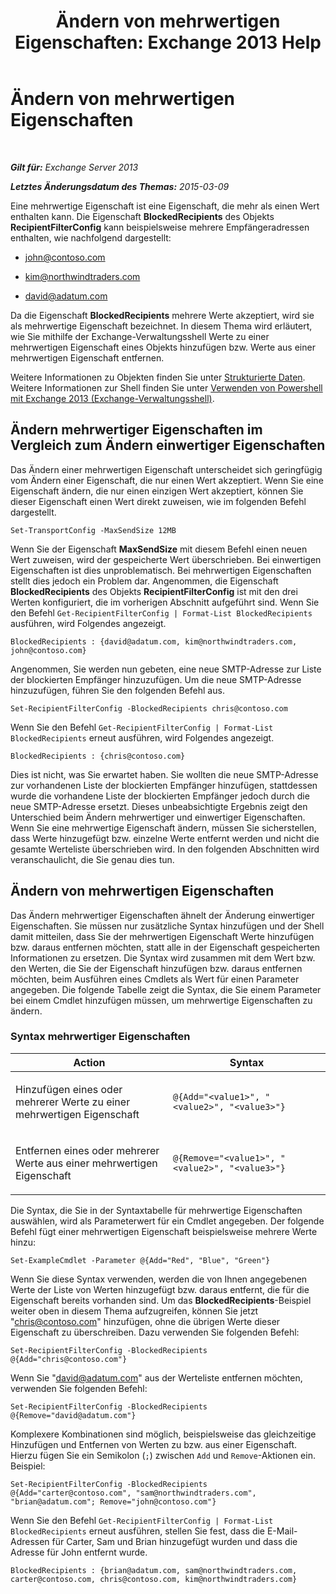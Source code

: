﻿---
title: 'Ändern von mehrwertigen Eigenschaften: Exchange 2013 Help'
TOCTitle: Ändern von mehrwertigen Eigenschaften
ms:assetid: dc2c1062-ad79-404b-8da3-5b5798dbb73b
ms:mtpsurl: https://technet.microsoft.com/de-de/library/Bb684908(v=EXCHG.150)
ms:contentKeyID: 50476860
ms.date: 05/22/2018
mtps_version: v=EXCHG.150
ms.translationtype: MT
---

# Ändern von mehrwertigen Eigenschaften

 

_**Gilt für:** Exchange Server 2013_

_**Letztes Änderungsdatum des Themas:** 2015-03-09_

Eine mehrwertige Eigenschaft ist eine Eigenschaft, die mehr als einen Wert enthalten kann. Die Eigenschaft **BlockedRecipients** des Objekts **RecipientFilterConfig** kann beispielsweise mehrere Empfängeradressen enthalten, wie nachfolgend dargestellt:

  - john@contoso.com

  - kim@northwindtraders.com

  - david@adatum.com

Da die Eigenschaft **BlockedRecipients** mehrere Werte akzeptiert, wird sie als mehrwertige Eigenschaft bezeichnet. In diesem Thema wird erläutert, wie Sie mithilfe der Exchange-Verwaltungsshell Werte zu einer mehrwertigen Eigenschaft eines Objekts hinzufügen bzw. Werte aus einer mehrwertigen Eigenschaft entfernen.

Weitere Informationen zu Objekten finden Sie unter [Strukturierte Daten](https://technet.microsoft.com/de-de/library/aa996386\(v=exchg.150\)). Weitere Informationen zur Shell finden Sie unter [Verwenden von Powershell mit Exchange 2013 (Exchange-Verwaltungsshell)](https://technet.microsoft.com/de-de/library/bb123778\(v=exchg.150\)).

## Ändern mehrwertiger Eigenschaften im Vergleich zum Ändern einwertiger Eigenschaften

Das Ändern einer mehrwertigen Eigenschaft unterscheidet sich geringfügig vom Ändern einer Eigenschaft, die nur einen Wert akzeptiert. Wenn Sie eine Eigenschaft ändern, die nur einen einzigen Wert akzeptiert, können Sie dieser Eigenschaft einen Wert direkt zuweisen, wie im folgenden Befehl dargestellt.

    Set-TransportConfig -MaxSendSize 12MB

Wenn Sie der Eigenschaft **MaxSendSize** mit diesem Befehl einen neuen Wert zuweisen, wird der gespeicherte Wert überschrieben. Bei einwertigen Eigenschaften ist dies unproblematisch. Bei mehrwertigen Eigenschaften stellt dies jedoch ein Problem dar. Angenommen, die Eigenschaft **BlockedRecipients** des Objekts **RecipientFilterConfig** ist mit den drei Werten konfiguriert, die im vorherigen Abschnitt aufgeführt sind. Wenn Sie den Befehl `Get-RecipientFilterConfig | Format-List BlockedRecipients` ausführen, wird Folgendes angezeigt.

    BlockedRecipients : {david@adatum.com, kim@northwindtraders.com, john@contoso.com}

Angenommen, Sie werden nun gebeten, eine neue SMTP-Adresse zur Liste der blockierten Empfänger hinzuzufügen. Um die neue SMTP-Adresse hinzuzufügen, führen Sie den folgenden Befehl aus.

    Set-RecipientFilterConfig -BlockedRecipients chris@contoso.com

Wenn Sie den Befehl `Get-RecipientFilterConfig | Format-List BlockedRecipients` erneut ausführen, wird Folgendes angezeigt.

    BlockedRecipients : {chris@contoso.com}

Dies ist nicht, was Sie erwartet haben. Sie wollten die neue SMTP-Adresse zur vorhandenen Liste der blockierten Empfänger hinzufügen, stattdessen wurde die vorhandene Liste der blockierten Empfänger jedoch durch die neue SMTP-Adresse ersetzt. Dieses unbeabsichtigte Ergebnis zeigt den Unterschied beim Ändern mehrwertiger und einwertiger Eigenschaften. Wenn Sie eine mehrwertige Eigenschaft ändern, müssen Sie sicherstellen, dass Werte hinzugefügt bzw. einzelne Werte entfernt werden und nicht die gesamte Werteliste überschrieben wird. In den folgenden Abschnitten wird veranschaulicht, die Sie genau dies tun.

## Ändern von mehrwertigen Eigenschaften

Das Ändern mehrwertiger Eigenschaften ähnelt der Änderung einwertiger Eigenschaften. Sie müssen nur zusätzliche Syntax hinzufügen und der Shell damit mitteilen, dass Sie der mehrwertigen Eigenschaft Werte hinzufügen bzw. daraus entfernen möchten, statt alle in der Eigenschaft gespeicherten Informationen zu ersetzen. Die Syntax wird zusammen mit dem Wert bzw. den Werten, die Sie der Eigenschaft hinzufügen bzw. daraus entfernen möchten, beim Ausführen eines Cmdlets als Wert für einen Parameter angegeben. Die folgende Tabelle zeigt die Syntax, die Sie einem Parameter bei einem Cmdlet hinzufügen müssen, um mehrwertige Eigenschaften zu ändern.

### Syntax mehrwertiger Eigenschaften

<table>
<colgroup>
<col style="width: 50%" />
<col style="width: 50%" />
</colgroup>
<thead>
<tr class="header">
<th>Action</th>
<th>Syntax</th>
</tr>
</thead>
<tbody>
<tr class="odd">
<td><p>Hinzufügen eines oder mehrerer Werte zu einer mehrwertigen Eigenschaft</p></td>
<td><pre><code>@{Add=&quot;&lt;value1&gt;&quot;, &quot;&lt;value2&gt;&quot;, &quot;&lt;value3&gt;&quot;}</code></pre></td>
</tr>
<tr class="even">
<td><p>Entfernen eines oder mehrerer Werte aus einer mehrwertigen Eigenschaft</p></td>
<td><pre><code>@{Remove=&quot;&lt;value1&gt;&quot;, &quot;&lt;value2&gt;&quot;, &quot;&lt;value3&gt;&quot;}</code></pre></td>
</tr>
</tbody>
</table>


Die Syntax, die Sie in der Syntaxtabelle für mehrwertige Eigenschaften auswählen, wird als Parameterwert für ein Cmdlet angegeben. Der folgende Befehl fügt einer mehrwertigen Eigenschaft beispielsweise mehrere Werte hinzu:

    Set-ExampleCmdlet -Parameter @{Add="Red", "Blue", "Green"}

Wenn Sie diese Syntax verwenden, werden die von Ihnen angegebenen Werte der Liste von Werten hinzugefügt bzw. daraus entfernt, die für die Eigenschaft bereits vorhanden sind. Um das **BlockedRecipients**-Beispiel weiter oben in diesem Thema aufzugreifen, können Sie jetzt "chris@contoso.com" hinzufügen, ohne die übrigen Werte dieser Eigenschaft zu überschreiben. Dazu verwenden Sie folgenden Befehl:

    Set-RecipientFilterConfig -BlockedRecipients @{Add="chris@contoso.com"}

Wenn Sie "david@adatum.com" aus der Werteliste entfernen möchten, verwenden Sie folgenden Befehl:

    Set-RecipientFilterConfig -BlockedRecipients @{Remove="david@adatum.com"}

Komplexere Kombinationen sind möglich, beispielsweise das gleichzeitige Hinzufügen und Entfernen von Werten zu bzw. aus einer Eigenschaft. Hierzu fügen Sie ein Semikolon (`;`) zwischen `Add` und `Remove`-Aktionen ein. Beispiel:

    Set-RecipientFilterConfig -BlockedRecipients @{Add="carter@contoso.com", "sam@northwindtraders.com", "brian@adatum.com"; Remove="john@contoso.com"}

Wenn Sie den Befehl `Get-RecipientFilterConfig | Format-List BlockedRecipients` erneut ausführen, stellen Sie fest, dass die E-Mail-Adressen für Carter, Sam und Brian hinzugefügt wurden und dass die Adresse für John entfernt wurde.

    BlockedRecipients : {brian@adatum.com, sam@northwindtraders.com, carter@contoso.com, chris@contoso.com, kim@northwindtraders.com}

